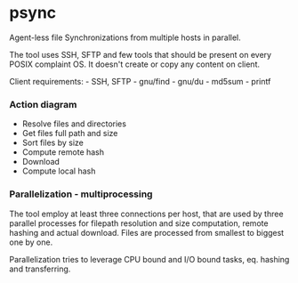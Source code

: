 # psync

Agent-less file Synchronizations from multiple hosts in parallel.

The tool uses SSH, SFTP and few tools that should be present on every POSIX complaint OS. It doesn't create or copy any content on client.

Client requirements:
    - SSH, SFTP
    - gnu/find
    - gnu/du
    - md5sum
    - printf

### Action diagram
  - Resolve files and directories
  - Get files full path and size
  - Sort files by size
  - Compute remote hash
  - Download
  - Compute local hash


### Parallelization - multiprocessing

The tool employ at least three connections per host, that are used by three parallel processes for filepath resolution and size computation, remote hashing and actual download.  Files are processed from smallest to biggest one by one. 

Parallelization tries to leverage  CPU bound and I/O bound tasks, eq. hashing and transferring.
